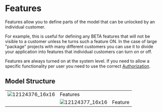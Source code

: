 # Features

Features allow you to define parts of the model that can be unlocked by an individual customer.

For example, this is useful for defining any BETA features that will not be visible to a customer unless he turns such a feature ON. In the case of large "package" projects with many different customers you can use it to divide your application into features that individual customers can turn on or off.

Features are always turned on at the system level. If you need to allow a specific functionality per user you need to use the correct [Authorization](/t/Authorization).

## Model Structure

|                      |                      |         |
|----------------------|----------------------|---------|
| ![12124376_16x16](upload://8hjvpzZvfjZuAhwQ8BiODZlWkHu.png) | Features             |         |
|                      | ![12124377_16x16](upload://n8bpw7RUtTprEwxS7dFI1UQaM8n.png) | Feature |
